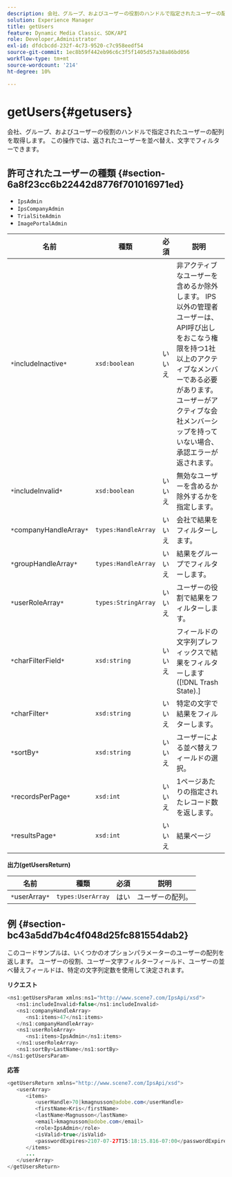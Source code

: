 ```yaml
---
description: 会社、グループ、およびユーザーの役割のハンドルで指定されたユーザーの配列を取得します。 この操作では、返されたユーザーを並べ替え、文字でフィルターできます。
solution: Experience Manager
title: getUsers
feature: Dynamic Media Classic、SDK/API
role: Developer,Administrator
exl-id: dfdcbcdd-232f-4c73-9520-c7c958eedf54
source-git-commit: 1ec8b59f442eb96c6c3f5f1405d57a38a86bd056
workflow-type: tm+mt
source-wordcount: '214'
ht-degree: 10%

---
```


# getUsers{#getusers}

会社、グループ、およびユーザーの役割のハンドルで指定されたユーザーの配列を取得します。 この操作では、返されたユーザーを並べ替え、文字でフィルターできます。

## 許可されたユーザーの種類 {#section-6a8f23cc6b22442d8776f701016971ed}

* `IpsAdmin`
* `IpsCompanyAdmin`
* `TrialSiteAdmin`
* `ImagePortalAdmin`


| 名前 | 種類 | 必須 | 説明 |
|---|---|---|---|
| `*`includeInactive`*` | `xsd:boolean` | いいえ | 非アクティブなユーザーを含めるか除外します。 IPS以外の管理者ユーザーは、API呼び出しをおこなう権限を持つ1社以上のアクティブなメンバーである必要があります。 ユーザーがアクティブな会社メンバーシップを持っていない場合、承認エラーが返されます。 |
| `*`includeInvalid`*` | `xsd:boolean` | いいえ | 無効なユーザーを含めるか除外するかを指定します。 |
| `*`companyHandleArray`*` | `types:HandleArray` | いいえ | 会社で結果をフィルターします。 |
| `*`groupHandleArray`*` | `types:HandleArray` | いいえ | 結果をグループでフィルターします。 |
| `*`userRoleArray`*` | `types:StringArray` | いいえ | ユーザーの役割で結果をフィルターします。 |
| `*`charFilterField`*` | `xsd:string` | いいえ | フィールドの文字列プレフィックスで結果をフィルターします([!DNL Trash State).] |
| `*`charFilter`*` | `xsd:string` | いいえ | 特定の文字で結果をフィルターします。 |
| `*`sortBy`*` | `xsd:string` | いいえ | ユーザーによる並べ替えフィールドの選択。 |
| `*`recordsPerPage`*` | `xsd:int` | いいえ | 1ページあたりの指定されたレコード数を返します。 |
| `*`resultsPage`*` | `xsd:int` | いいえ | 結果ページ |

**出力(getUsersReturn)**

| 名前 | 種類 | 必須 | 説明 |
|---|---|---|---|
| `*`userArray`*` | `types:UserArray` | はい | ユーザーの配列。 |

## 例 {#section-bc43a5dd7b4c4f048d25fc881554dab2}

このコードサンプルは、いくつかのオプションパラメーターのユーザーの配列を返します。 ユーザーの役割、ユーザー文字フィルターフィールド、ユーザーの並べ替えフィールドは、特定の文字列定数を使用して決定されます。

**リクエスト**

```java
<ns1:getUsersParam xmlns:ns1="http://www.scene7.com/IpsApi/xsd">
   <ns1:includeInvalid>false</ns1:includeInvalid>
   <ns1:companyHandleArray>
      <ns1:items>47</ns1:items>
   </ns1:companyHandleArray>
   <ns1:userRoleArray>
      <ns1:items>IpsAdmin</ns1:items>
   </ns1:userRoleArray>
   <ns1:sortBy>LastName</ns1:sortBy>
</ns1:getUsersParam>
```

**応答**

```java
<getUsersReturn xmlns="http://www.scene7.com/IpsApi/xsd">
   <userArray>
      <items>
         <userHandle>70|kmagnusson@adobe.com</userHandle>
         <firstName>Kris</firstName>
         <lastName>Magnusson</lastName>
         <email>kmagnusson@adobe.com</email>
         <role>IpsAdmin</role>
         <isValid>true</isValid>
         <passwordExpires>2107-07-27T15:18:15.816-07:00</passwordExpires>
      </items>
      ...
   </userArray>
</getUsersReturn>
```
